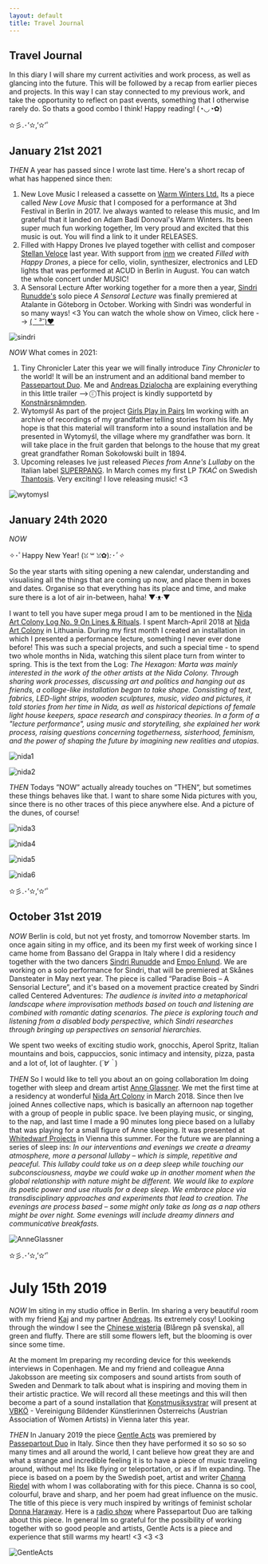 ```yaml
---
layout: default
title: Travel Journal
---
```


## Travel Journal

In this diary I will share my current activities and work process, as well as glancing into the future. This will be followed by a recap from earlier pieces and projects. In this way I can stay connected to my previous work, and take the opportunity to reflect on past events, something that I otherwise rarely do. So thats a good combo I think! Happy reading! (◔◡◔✿)

 ✫彡.･’✫,’✫’ﾟ

## January 21st 2021

*THEN*
A year has passed since I wrote last time. Here's a short recap of what has happened since then:

1. New Love Music
I released a cassette on [Warm Winters Ltd.](https://warmwinters.ltd/) Its a piece called *New Love Music* that I composed for a performance at 3hd Festival in Berlin in 2017. Ive always wanted to release this music, and Im grateful that it landed on Adam Badí Donoval's Warm Winters. Its been super much fun working together, Im very proud and excited that this music is out. You will find a link to it under RELEASES.
2. Filled with Happy Drones
Ive played together with cellist and composer [Stellan Veloce](http://stellanveloce.de/about/) last year. With support from [inm](https://www.inm-berlin.de/en/) we created *Filled with Happy Drones*, a piece for cello, violin, synthesizer, electronics and LED lights that was performed at ACUD in Berlin in August. You can watch the whole concert under MUSIC!
3. A Sensoral Lecture
After working together for a more then a year, [Sindri Runudde's](https://vimeo.com/user17315986) solo piece *A Sensoral Lecture* was finally premiered at Atalante in Göteborg in October. Working with Sindri was wonderful in so many ways! <3 You can watch the whole show on Vimeo, click here --> [( ˘ ³˘)♥](https://vimeo.com/467869910)

![sindri](/assets/images/sindri.jpg)

*NOW*
What comes in 2021:
1. Tiny Chronicler
Later this year we will finally introduce *Tiny Chronicler* to the world! It will be an instrument and an additional band member to [Passepartout Duo](https://passepartoutduo.com/). Me and [Andreas Dzialocha](https://adz.garden/) are explaining everything in this little trailer -->   [ ⍤⃝](https://fb.watch/36K22XMhM2/) This project is kindly supportetd by [Konstnärsnämnden](https://www.konstnarsnamnden.se/).
2. Wytomyśl
As part of the project [Girls Play in Pairs](https://girlsplayinpairs.com/) Im working with an archive of recordings of my grandfather telling stories from his life. My hope is that this material will transform into a sound installation and be presented in Wytomyśl, the village where my grandfather was born. It will take place in the fruit garden that belongs to the house that my great great grandfather Roman Sokołowski built in 1894. 
3. Upcoming releases
Ive just released *Pieces from Anne's Lullaby* on the Italian label [SUPERPANG](https://superpang.bandcamp.com/). In March comes my first LP *TKAĆ* on Swedish [Thantosis](https://thanatosis.org/). Very exciting! I love releasing music! <3

![wytomysl](/assets/images/wytomysl.jpg)

## January 24th 2020

*NOW*

✧･ﾟHappy New Year! (ꈍ ꒳ ꈍ✿)*:･ﾟ✧*

So the year starts with siting opening a new calendar, understanding and visualising all the things that are coming up now, and place them in boxes and dates. Organise so that everything has its place and time, and make sure there is a lot of air in-between, haha! ▼·ᴥ·▼

I want to tell you have super mega proud I am to be mentioned in the [Nida Art Colony Log No. 9 On Lines & Rituals](http://nidacolony.lt/en/colony-log). I spent March-April 2018 at [Nida Art Colony](http://nidacolony.lt/) in Lithuania. During my first month I created an installation in which I presented a performance lecture, something I never ever done before! This was such a special projects, and such a special time - to spend two whole months in Nida, watching this silent place turn from winter to spring. This is the text from the Log: *The Hexagon: Marta was mainly interested in the work of the other artists at the Nida Colony. Through sharing work processes, discussing art and politics and hanging out as friends, a collage-like installation began to take shape. Consisting of text, fabrics, LED-light strips, wooden sculptures, music, video and pictures, it told stories from her time in Nida, as well as historical depictions of female light house keepers, space research and conspiracy theories. In a form of a "lecture performance", using music and storytelling, she explained her work process, raising questions concerning togetherness, sisterhood, feminism, and the power of shaping the future by imagining new realities and utopias.*

![nida1](/assets/images/nida1.JPG)

![nida2](/assets/images/nida2.JPG)

*THEN*
Todays ”NOW” actually already touches on ”THEN”, but sometimes these things behaves like that. I want to share some Nida pictures with you, since there is no other traces of this piece anywhere else. And a picture of the dunes, of course! 

![nida3](/assets/images/nida3.jpg)

![nida4](/assets/images/nida4.JPG)

![nida5](/assets/images/nida5.jpg)

![nida6](/assets/images/nida6.JPG)

 ✫彡.･’✫,’✫’ﾟ

## October 31st 2019

*NOW*
Berlin is cold, but not yet frosty, and tomorrow November starts. Im once again siting in my office, and its been my first week of working since I came home from Bassano del Grappa in Italy where I did a residency together with the two dancers [Sindri Runudde](https://vimeo.com/user17315986) and [Empo Enlund](https://www.empoenlund.com/). We are working on a solo performance for Sindri, that will be premiered at Skånes Dansteater in May next year. The piece is called “Paradise Bois – A Sensorial Lecture”, and it's based on a movement practice created by Sindri called Centered Adventures: *The audience is invited into a metaphorical landscape where improvisation methods based on touch and listening are combined with romantic dating scenarios. The piece is exploring touch and listening from a disabled body perspective, which Sindri researches through bringing up perspectives on sensorial hierarchies.*

We spent two weeks of exciting studio work, gnocchis, Aperol Spritz, Italian mountains and bois, cappuccios, sonic intimacy and intensity, pizza, pasta and a lot of, lot of laughter. (*´∀｀*) 

*THEN*
So I would like to tell you about an on going collaboration Im doing together with sleep and dream artist [Anne Glassner](https://www.anneglassner.at/). We met the first time at a residency at wonderful [Nida Art Colony](http://nidacolony.lt/) in March 2018. Since then Ive joined Annes collective naps, which is basically an afternoon nap together with a group of people in public space. Ive been playing music, or singing, to the nap, and last time I made a 90 minutes long piece based on a lullaby that was playing for a small figure of Anne sleeping. It was presented at [Whitedwarf Projects](https://www.facebook.com/whitedwarfprojects/) in Vienna this summer. For the future we are planning a series of sleep ins: *In our interventions and evenings we create a dreamy atmosphere, more a personal lullaby – which is simple, repetitive and peaceful. This lullaby could take us on a deep sleep while touching our subconsciousness, maybe we could wake up in another moment when the global relationship with nature might be different. We would like to explore its poetic power and use rituals for a deep sleep. We embrace place via transdisciplinary approaches and experiments that lead to creation. The evenings are process based – some might only take as long as a nap others might be over night. Some evenings will include dreamy dinners and communicative breakfasts.*

![AnneGlassner](/assets/images/anneglassner.jpg)

 ✫彡.･’✫,’✫’ﾟ
 
# July 15th 2019

*NOW*
Im siting in my studio office in Berlin. Im sharing a very beautiful room with my friend [Kaj](https://www.kajduncandavid.com/) and my partner [Andreas](https://andreasdzialocha.com/). Its extremely cosy! Looking through the window I see the [Chinese wisteria](https://en.wikipedia.org/wiki/Wisteria_sinensis) (Blåregn på svenska), all green and fluffy. There are still some flowers left, but the blooming is over since some time. 

At the moment Im preparing my recording device for this weekends interviews in Copenhagen. Me and my friend and colleague Anna Jakobsson are meeting six composers and sound artists from south of Sweden and Denmark to talk about what is inspiring and moving them in their artistic practice. We will record all these meetings and this will then become a part of a sound installation that [Konstmusiksystrar](http://konstmusiksystrar.se/) will present at [VBKÖ](https://www.vbkoe.org/) - Vereinigung Bildender Künstlerinnen Österreichs (Austrian Association of Women Artists) in Vienna later this year.

*THEN*
In January 2019 the piece [Gentle Acts](https://www.youtube.com/watch?v=5dFlrUdx9xA) was premiered by [Passepartout Duo](https://passepartoutduo.com/) in Italy. Since then they have performed it so so so so many times and all around the world, I cant believe how great they are and what a strange and incredible feeling it is to have a piece of music traveling around, without me! Its like flying or teleportation, or as if Im expanding. The piece is based on a poem by the Swedish poet, artist and writer [Channa Riedel](https://www.gp.se/kultur/kultur/jag-ber-med-mina-f%C3%B6tter-1.14832172) with whom I was collaborating with for this piece. Channa is so cool, colourful, brave and sharp, and her poem had great influence on the music. The title of this piece is very much inspired by writings of feminist scholar [Donna Haraway](https://www.e-flux.com/journal/75/67125/tentacular-thinking-anthropocene-capitalocene-chthulucene/). 
Here is a [radio show](http://1trackpodcast.com/1-track-contemporary-classical-podcast-passepartout-duo-s7e10/) where Passepartout Duo are talking about this piece. 
In general Im so grateful for the possibility of working together with so good people and artists, Gentle Acts is a piece and experience that still warms my heart! <3 <3 <3 

![GentleActs](/assets/images/gentleacts.jpg)
